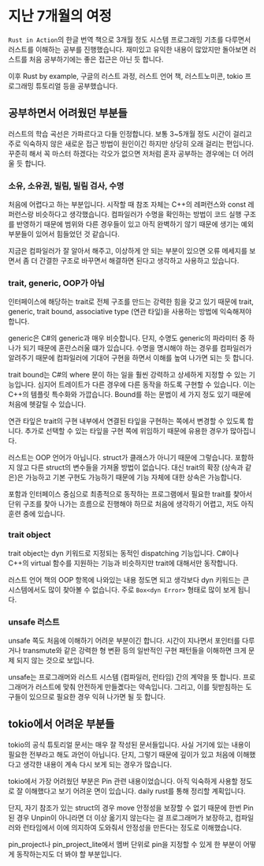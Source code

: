 # 지난 7개월의 여정

`Rust in Action`의 한글 번역 책으로 3개월 정도 시스템 프로그래밍 기초를 다루면서 
러스트를 이해하는 공부를 진행했습니다. 재미있고 유익한 내용이 많았지만 돌아보면 
러스트를 처음 공부하기에는 좋은 접근은 아닌 듯 합니다. 

이후 Rust by example, 구글의 러스트 과정, 러스트 언어 책, 러스트노미콘, tokio 프로그래밍 
튜토리얼 등을 공부했습니다. 

## 공부하면서 어려웠던 부분들 

러스트의 학습 곡선은 가파르다고 다들 인정합니다. 보통 3~5개월 정도 시간이 걸리고 
주로 익숙하지 않은 새로운 접근 방법이 원인이긴 하지만 상당히 오래 걸리는 편입니다. 
꾸준히 해서 꼭 마스터 하겠다는 각오가 없으면 저처럼 혼자 공부하는 경우에는 더 어려울 듯 
합니다. 

### 소유, 소유권, 빌림, 빌림 검사, 수명

처음에 어렵다고 하는 부분입니다. 시작할 때 참조 자체는 C++의 레퍼런스와 const 레퍼런스랑 
비슷하다고 생각했습니다. 컴파일러가 수명을 확인하는 방법이 코드 실행 구조를 반영하기 때문에
범위와 다른 경우들이 있고 아직 완벽하기 않기 때문에 생기는 예외 부분들이 있어서 힘들었던 
것 같습니다. 

지금은 컴파일러가 잘 알아서 해주고, 이상하게 안 되는 부분이 있으면 오류 메세지를 보면서 
좀 더 간결한 구조로 바꾸면서 해결하면 된다고 생각하고 사용하고 있습니다. 

### trait, generic, OOP가 아님 

인터페이스에 해당하는 trait로 전체 구조를 만드는 강력한 힘을 갖고 있기 때문에 
trait, generic, trait bound, associative type (연관 타잎)을 사용하는 방법에 
익숙해져야 합니다. 

generic은 C#의 generic과 매우 비슷합니다. 단지, 수명도 generic의 파라미터 중 하나가 
되기 때문에 혼란스러울 떄가 있습니다. 수명을 명시해야 하는 경우를 컴파일러가 알려주기 
때문에 컴파일러에 기대어 구현을 하면서 이해를 높여 나가면 되는 듯 합니다. 

trait bound는 C#의 where 문이 하는 일을 훨씬 강력하고 상세하게 지정할 수 있는 기능입니다. 
심지어 트레이트가 다른 경우에 다른 동작을 하도록 구현할 수 있습니다. 이는 C++의 
템플릿 특수화와 가깝습니다. Bound를 하는 문법이 세 가지 정도 있기 때문에 처음에 
헷갈릴 수 있습니다. 

연관 타잎은 trait의 구현 내부에서 연결된 타잎을 구현하는 쪽에서 변경할 수 있도록 합니다. 
추가로 선택할 수 있는 타잎을 구현 쪽에 위임하기 때문에 유용한 경우가 많아집니다. 

러스트는 OOP 언어가 아닙니다. struct가 클래스가 아니기 때문에 그렇습니다. 포함하지 않고 
다른 struct의 변수들을 가져올 방법이 없습니다. 대신 trait의 확장 (상속과 같은)은 가능하고 
기본 구현도 가능하기 때문에 기능 자체에 대한 상속은 가능합니다. 

포함과 인터페이스 중심으로 최종적으로 동작하는 프로그램에서 필요한 trait를 찾아서 단위 
구조를 찾아 나가는 흐름으로 진행해야 하므로 처음에 생각하기 어렵고, 저도 아직 훈련 중에 
있습니다. 
### trait object 

trait object는 dyn 키워드로 지정되는 동적인 dispatching 기능입니다. C#이나 C++의 virtual 
함수를 지원하는 기능과 비슷하지만 trait에 대해서만 동작합니다. 

러스트 언어 책의 OOP 항목에 나와있는 내용 정도면 되고 생각보다 dyn 키워드는 큰 시스템에서도 
많이 찾아볼 수 없습니다. 주로 `Box<dyn Error>` 형태로 많이 보게 됩니다. 

### unsafe 러스트 

unsafe 쪽도 처음에 이해하기 어려운 부분이긴 합니다. 시간이 지나면서 포인터를 다루거나 
transmute와 같은 강력한 형 변환 등의 일반적인 구현 패턴들을 이해하면 크게 문제 되지 않는 
것으로 보입니다. 

unsafe는 프로그래머와 러스트 시스템 (컴파일러, 런타임) 간의 계약을 뜻 합니다. 프로그래머가 
러스트에 맞춰 안전하게 만들곘다는 약속입니다. 그리고, 이를 뒷받침하는 도구들이 있으므로 
필요한 경우 익혀 나가면 될 듯 합니다. 

## tokio에서 어려운 부분들 

tokio의 공식 튜토리얼 문서는 매우 잘 작성된 문서들입니다. 사실 거기에 있는 내용이 
필요한 전부라고 해도 과언이 아닙니다. 단지, 그렇기 때문에 깊이가 있고 처음에 이해했다고 
생각한 내용이 계속 다시 보게 되는 경우가 많습니다. 

tokio에서 가장 어려웠던 부분은 Pin 관련 내용이었습니다. 아직 익숙하게 사용할 정도로 
잘 이해했다고 보기 어려운 면이 있습니다. daily rust를 통해 정리할 계획입니다. 

단지, 자기 참조가 있는 struct의 경우 move 안정성을 보장할 수 없기 때문에 한번 Pin 된 경우 
Unpin이 아니라면 더 이상 옮기지 않는다는 걸 프로그래머가 보장하고, 컴파일러와 런타임에서 
이에 의지하여 도와줘서 안정성을 만든다는 정도로 이해했습니다. 

pin_project나 pin_project_lite에서 멤버 단위로 pin을 지정할 수 있게 한 부분이 어떻게 
동작하는지도 더 봐야 할 부분입니다. 

